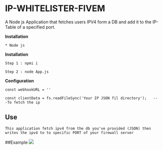 # IP-WHITELISTER-FIVEM
A Node js Application that fetches users IPV4 form a DB and add it to the IP-Table of a specified port.


**Installation**
```
* Node js
```

**Installation**
```
Step 1 : npmi i 

Step 2 : node App.js
```

**Configuration**
```
const webhookURL = ''

const clientData = fs.readFileSync('Your IP JSON fil directory');   ---To fetch the ip
```

## Use

```
This application fetch ipv4 from the db you've provided (JSON) then writes the ipv4 to to specific PORT of your firewall server
```

##Example
<img  src="https://cdn.discordapp.com/attachments/976128325783261228/1082512553751629964/Screenshot_2023-03-07_092735.png">

